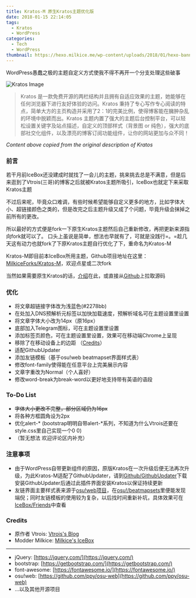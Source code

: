 ```yaml
---
title: Kratos-M 原生Kratos主题优化版
date: 2018-01-15 22:14:05
tags:
  - Kratos
  - WordPress
categories:
  - Tech
  - WordPress
thumbnail: https://hexo.milkice.me/wp-content/uploads/2018/01/hexo-banner-Kratos-M.png
---
```


WordPress愚蠢之极的主题自定义方式使我不得不再开一个分支处理这些破事

![Kratos Image](https://hexo.milkice.me/wp-content/uploads/2018/01/kratos-demo.png)
> Kratos 是一款免费开源的两栏结构并且拥有自适应效果的主题，她能够在任何浏览器下进行友好体验的访问。Kratos 秉持了专心写作专心阅读的特点，简单大方的主页构造并采用了2：1的完美比例，使得博客能在臃肿杂乱的环境中脱颖而出。Kratos 主题内置了强大的主题后台控制平台，可以轻松设置关键字及站点描述，自定义的顶部样式（背景图 or 纯色），强大的底部社交化组件，以及漂亮的博客订阅功能组件，让你的网站更加与众不同！

*Content above copied from the original description of Kratos*
### 前言
若干月前IceBox还没建成时就找了一会儿的主题，挑来挑去总是不满意，但是后来逛到了Vtrois(三哥)的博客之后就被Kratos主题所吸引，IceBox也就定下来采取Kratos主题

不过后来呢，毕竟众口难调，有些时候希望能够自定义更多的地方，比如字体大小、超链接颜色之类的，但是改完之后主题升级又成了个问题，毕竟升级会抹掉之前所有的更改。

所以最好的方式便是fork一下原生Kratos主题然后自己重新修改，再把更新来源指向fork就可以了。
口头上虽说是简单，想法也早就有了，可就是没践行=。=趁几天这有动力也就fork了下原Kratos主题自行优化了下，重命名为Kratos-M

Kratos-M即目前本IceBox所用主题，Github项目地址在这里：[MilkiceForks/Kratos-M](https://github.com/MilkiceForks/Kratos)，欢迎点星或二次fork

当然如果需要原生Kratos的话，[介绍](https://www.vtrois.com/theme-kratos.html)在此，或直接从[Github](https://github.com/Vtrois/Kratos)上拉取源码

### 优化
* 将文章超链接字体改为浅蓝色(#2278bb)
* 在<head>处加入DNS预解析元标签以加快加载速度，预解析域名可在主题设置里设置
* 将文章字体大小改为14px（原16px）
* 底部加入Telegram图标，可在主题设置里设置
* 添加标签页颜色，可在主题设置里设置，效果可在移动端Chrome上呈现
* 移除了在移动设备上的边距 （[Credits](http://16bing.com/2017/04/30/kratos-mobile-padding)）
* 适配GithubUpdater
* 添加友链模板（基于osu!web beatmapset界面样式表）
* 修改font-family使得能在任意平台上完美展示内容
* 文章字重改为Normal（个人喜好）
* 修改word-break为break-word以更好地支持带有英语的语段

### To-Do List
* <del>字体大小更改不完整，部分区域仍为16px</del>
* 将各种方框圆角设为2px
* 优化alert-\* (bootstrap明明自带alert-*系列，不知道为什么Vtrois还要在style.css里自己实现一个0 0)
* （暂无想法 欢迎评论区内补充）

### 注意事项
* 由于WordPress自带更新组件的原因，原版Kratos在一次升级后便无法再次升级，为此Kratos-M适配了GithubUpdater，请到[Github/GithubUpdater](https://github.com/afragen/github-updater)下载安装GithubUpdater后通过此插件界面安装Kratos以保证持续更新
* 友链界面主要样式表来源于[osu!web项目](https://github.com/ppy/osu-web)，在[osu!/beatmapsets](https://osu.ppy.sh/beatmapsets)里便能发现端倪；同时友链模板的使用较为复杂，以后找时间重新补坑，具体效果可在[IceBox/Friends](https://milkice.me/friends)中查看

### Credits
* 原作者 Vtrois: [Vtrois's Blog](https://www.vtrois.com)
* Modder Milkice: [Milkice's IceBox](https://milkice.me)

---

* jQuery: [https://jquery.com/](https://jquery.com/)
* bootstrap: [https://getbootstrap.com/](https://getbootstrap.com/)
* font-awesome: [https://fontawesome.io/](https://fontawesome.io/)
* osu!web: [https://github.com/ppy/osu-web](https://github.com/ppy/osu-web)
* ...以及其他开源项目


